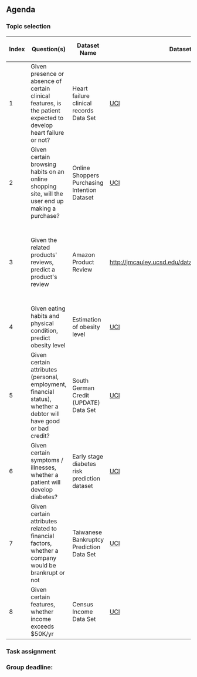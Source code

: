 ## Agenda
### Topic selection
Index|Question(s)|Dataset Name|Dataset Link|License|Number of Columns|Number of Rows|Member|Votes
-----|-----------|------------|------------|-------|-----------------|--------------|------|-----
1|Given presence or absence of certain clinical features, is the patient expected to develop heart failure or not? | Heart failure clinical records Data Set |[UCI](https://archive.ics.uci.edu/ml/datasets/Heart+failure+clinical+records)| ? Citation Needed | 13 | 299 | Yazan |
2|Given certain browsing habits on an online shopping site, will the user end up making a purchase?| Online Shoppers Purchasing Intention Dataset | [UCI](https://archive.ics.uci.edu/ml/datasets/Online+Shoppers+Purchasing+Intention+Dataset) | ? Citation Needed | 18 | 12330 | Yazan |
3|Given the related products' reviews, predict a product's review|Amazon Product Review|http://jmcauley.ucsd.edu/data/amazon/index_2014.html|Citation only|There are multiple subsets, the smallest ones with reviews have 9 columns|Books: 8.89M, Apparel: 278,666|Mai|
4|Given eating habits and physical condition, predict obesity level|Estimation of obesity level|[UCI](http://archive.ics.uci.edu/ml/datasets/Estimation+of+obesity+levels+based+on+eating+habits+and+physical+condition+)|Citation|17|2111|Mai
5|Given certain attributes (personal, employment, financial status), whether a debtor will have good or bad credit?|South German Credit (UPDATE) Data Set|[UCI](https://archive.ics.uci.edu/ml/datasets/South+German+Credit+%28UPDATE%29)|Citation Needed|21|1000|Vu|
6|Given certain symptoms / illnesses, whether a patient will develop diabetes?|Early stage diabetes risk prediction dataset|[UCI](https://archive.ics.uci.edu/ml/datasets/Early+stage+diabetes+risk+prediction+dataset.)|Citation Needed|17|500|Vu|
7|Given certain attributes related to financial factors, whether a company would be brankrupt or not | Taiwanese Bankruptcy Prediction Data Set |[UCI](https://archive.ics.uci.edu/ml/datasets/Taiwanese+Bankruptcy+Prediction)| Citation Needed | 96 | 6819 | Jingjing |
8|Given certain features, whether income exceeds $50K/yr |Census Income Data Set |[UCI](https://archive.ics.uci.edu/ml/datasets/Census+Income)| Citation Needed | 14 | 48842 | Jingjing |
### Task assignment
### Group deadline:
